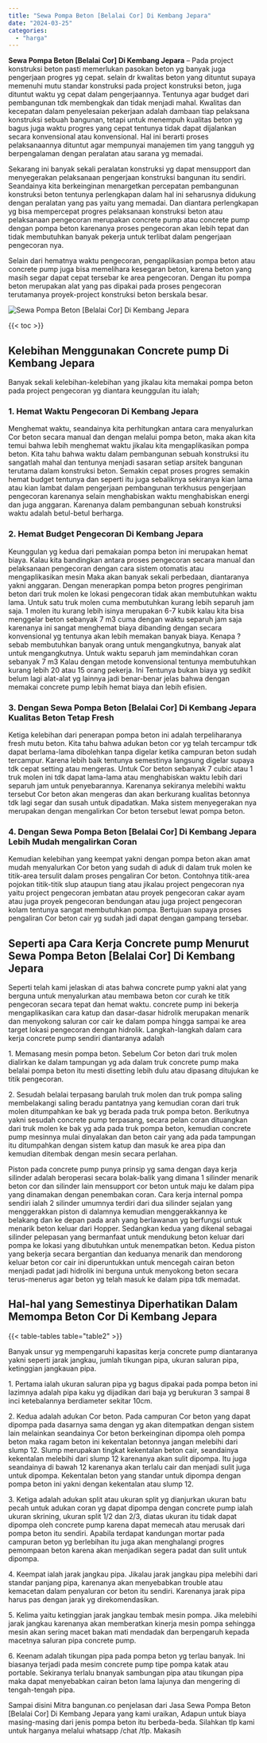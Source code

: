 ```yaml
---
title: "Sewa Pompa Beton [Belalai Cor] Di Kembang Jepara"
date: "2024-03-25"
categories: 
  - "harga"
---
```


**Sewa Pompa Beton \[Belalai Cor\] Di Kembang Jepara** – Pada project konstruksi beton pasti memerlukan pasokan beton yg banyak juga pengerjaan progres yg cepat. selain dr kwalitas beton yang dituntut supaya memenuhi mutu standar konstruksi pada project konstruksi beton, juga dituntut waktu yg cepat dalam pengerjaannya. Tentunya agar budget dari pembangunan tdk membengkak dan tidak menjadi mahal. Kwalitas dan kecepatan dalam penyelesaian pekerjaan adalah dambaan tiap pelaksana konstruksi sebuah bangunan, tetapi untuk menempuh kualitas beton yg bagus juga waktu progres yang cepat tentunya tidak dapat dijalankan secara konvensional atau konvensional. Hal ini berarti proses pelaksanaannya dituntut agar mempunyai manajemen tim yang tangguh yg berpengalaman dengan peralatan atau sarana yg memadai.

Sekarang ini banyak sekali peralatan konstruksi yg dapat mensupport dan menyegerakan pelaksanaan pengerjaan konstruksi bangunan itu sendiri. Seandainya kita berkeinginan menargetkan percepatan pembangunan konstruksi beton tentunya perlengkapan dalam hal ini seharusnya didukung dengan peralatan yang pas yaitu yang memadai. Dan diantara perlengkapan yg bisa mempercepat progres pelaksanaan konstruksi beton atau pelaksanaan pengecoran merupakan concrete pump atau concrete pump dengan pompa beton karenanya proses pengecoran akan lebih tepat dan tidak membutuhkan banyak pekerja untuk terlibat dalam pengerjaan pengecoran nya.

Selain dari hematnya waktu pengecoran, pengaplikasian pompa beton atau concrete pump juga bisa memelihara kesegaran beton, karena beton yang masih segar dapat cepat tersebar ke area pengecoran. Dengan itu pompa beton merupakan alat yang pas dipakai pada proses pengecoran terutamanya proyek-project konstruksi beton berskala besar.

![Sewa Pompa Beton [Belalai Cor] Di Kembang Jepara](/images/sewa-concrete-pump-19.png)

{{< toc >}}

## Kelebihan Menggunakan Concrete pump Di Kembang Jepara

Banyak sekali kelebihan-kelebihan yang jikalau kita memakai pompa beton pada project pengecoran yg diantara keunggulan itu ialah;

### 1\. Hemat Waktu Pengecoran Di Kembang Jepara

Menghemat waktu, seandainya kita perhitungkan antara cara menyalurkan Cor beton secara manual dan dengan melalui pompa beton, maka akan kita temui bahwa lebih menghemat waktu jikalau kita mengaplikasikan pompa beton. Kita tahu bahwa waktu dalam pembangunan sebuah konstruksi itu sangatlah mahal dan tentunya menjadi sasaran setiap arsitek bangunan terutama dalam konstruksi beton. Semakin cepat proses progres semakin hemat budget tentunya dan seperti itu juga sebaliknya sekiranya kian lama atau kian lambat dalam pengerjaan pembangunan terkhusus pengerjaan pengecoran karenanya selain menghabiskan waktu menghabiskan energi dan juga anggaran. Karenanya dalam pembangunan sebuah konstruksi waktu adalah betul-betul berharga.

### 2\. Hemat Budget Pengecoran Di Kembang Jepara

Keunggulan yg kedua dari pemakaian pompa beton ini merupakan hemat biaya. Kalau kita bandingkan antara proses pengecoran secara manual dan pelaksanaan pengecoran dengan cara sistem otomatis atau mengaplikasikan mesin Maka akan banyak sekali perbedaan, diantaranya yakni anggaran. Dengan menerapkan pompa beton progres pengiriman beton dari truk molen ke lokasi pengecoran tidak akan membutuhkan waktu lama. Untuk satu truk molen cuma membutuhkan kurang lebih separuh jam saja. 1 molen itu kurang lebih isinya merupakan 6-7 kubik kalau kita bisa menggelar beton sebanyak 7 m3 cuma dengan waktu separuh jam saja karenanya ini sangat menghemat biaya dibanding dengan secara konvensional yg tentunya akan lebih memakan banyak biaya. Kenapa ? sebab membutuhkan banyak orang untuk mengangkutnya, banyak alat untuk mengangkutnya. Untuk waktu separuh jam memindahkan coran sebanyak 7 m3 Kalau dengan metode konvensional tentunya membutuhkan kurang lebih 20 atau 15 orang pekerja. Ini Tentunya bukan biaya yg sedikit belum lagi alat-alat yg lainnya jadi benar-benar jelas bahwa dengan memakai concrete pump lebih hemat biaya dan lebih efisien.

### 3\. Dengan Sewa Pompa Beton \[Belalai Cor\] Di Kembang Jepara Kualitas Beton Tetap Fresh

Ketiga kelebihan dari penerapan pompa beton ini adalah terpeliharanya fresh mutu beton. Kita tahu bahwa adukan beton cor yg telah tercampur tdk dapat berlama-lama dibolehkan tanpa digelar ketika campuran beton sudah tercampur. Karena lebih baik tentunya semestinya langsung digelar supaya tdk cepat setting atau mengeras. Untuk Cor beton sebanyak 7 cubic atau 1 truk molen ini tdk dapat lama-lama atau menghabiskan waktu lebih dari separuh jam untuk penyebarannya. Karenanya sekiranya melebihi waktu tersebut Cor beton akan mengeras dan akan berkurang kualitas betonnya tdk lagi segar dan susah untuk dipadatkan. Maka sistem menyegerakan nya merupakan dengan mengalirkan Cor beton tersebut lewat pompa beton.

### 4\. Dengan Sewa Pompa Beton \[Belalai Cor\] Di Kembang Jepara Lebih Mudah mengalirkan Coran

Kemudian kelebihan yang keempat yakni dengan pompa beton akan amat mudah menyalurkan Cor beton yang sudah di aduk di dalam truk molen ke titik-area tersulit dalam proses pengaliran Cor beton. Contohnya titik-area pojokan titik-titik slup ataupun tiang atau jikalau project pengecoran nya yaitu project pengecoran jembatan atau proyek pengecoran cakar ayam atau juga proyek pengecoran bendungan atau juga project pengecoran kolam tentunya sangat membutuhkan pompa. Bertujuan supaya proses pengaliran Cor beton cair yg sudah jadi dapat dengan gampang tersebar.

## Seperti apa Cara Kerja Concrete pump Menurut Sewa Pompa Beton \[Belalai Cor\] Di Kembang Jepara

Seperti telah kami jelaskan di atas bahwa concrete pump yakni alat yang berguna untuk menyalurkan atau membawa beton cor curah ke titik pengecoran secara tepat dan hemat waktu. concrete pump ini bekerja mengaplikasikan cara katup dan dasar-dasar hidrolik merupakan menarik dan menyokong saluran cor cair ke dalam pompa hingga sampai ke area target lokasi pengecoran dengan hidrolik. Langkah-langkah dalam cara kerja concrete pump sendiri diantaranya adalah

1\. Memasang mesin pompa beton. Sebelum Cor beton dari truk molen dialirkan ke dalam tampungan yg ada dalam truk concrete pump maka belalai pompa beton itu mesti disetting lebih dulu atau dipasang ditujukan ke titik pengecoran.

2\. Sesudah belalai terpasang barulah truk molen dan truk pompa saling membelakangi saling beradu pantatnya yang kemudian coran dari truk molen ditumpahkan ke bak yg berada pada truk pompa beton. Berikutnya yakni sesudah concrete pump terpasang, secara pelan coran dituangkan dari truk molen ke bak yg ada pada truk pompa beton, kemudian concrete pump mesinnya mulai dinyalakan dan beton cair yang ada pada tampungan itu ditumpahkan dengan sistem katup dan masuk ke area pipa dan kemudian ditembak dengan mesin secara perlahan.

Piston pada concrete pump punya prinsip yg sama dengan daya kerja silinder adalah beroperasi secara bolak-balik yang dimana 1 silinder menarik beton cor dan silinder lain mensupport cor beton untuk maju ke dalam pipa yang dinamakan dengan penembakan coran. Cara kerja internal pompa sendiri ialah 2 silinder umumnya terdiri dari dua silinder sejalan yang menggerakkan piston di dalamnya kemudian menggerakkannya ke belakang dan ke depan pada arah yang berlawanan yg berfungsi untuk menarik beton keluar dari Hopper. Sedangkan kedua yang dikenal sebagai silinder pelepasan yang bermanfaat untuk mendukung beton keluar dari pompa ke lokasi yang dibutuhkan untuk menempatkan beton. Kedua piston yang bekerja secara bergantian dan keduanya menarik dan mendorong keluar beton cor cair ini diperuntukkan untuk mencegah cairan beton menjadi padat jadi hidrolik ini berguna untuk menyokong beton secara terus-menerus agar beton yg telah masuk ke dalam pipa tdk memadat.

## Hal-hal yang Semestinya Diperhatikan Dalam Memompa Beton Cor Di Kembang Jepara

{{< table-tables table="table2" >}}

Banyak unsur yg mempengaruhi kapasitas kerja concrete pump diantaranya yakni seperti jarak jangkau, jumlah tikungan pipa, ukuran saluran pipa, ketinggian jangkauan pipa.

1\. Pertama ialah ukuran saluran pipa yg bagus dipakai pada pompa beton ini lazimnya adalah pipa kaku yg dijadikan dari baja yg berukuran 3 sampai 8 inci ketebalannya berdiameter sekitar 10cm.

2\. Kedua adalah adukan Cor beton. Pada campuran Cor beton yang dapat dipompa pada dasarnya sama dengan yg akan ditempatkan dengan sistem lain melainkan seandainya Cor beton berkeinginan dipompa oleh pompa beton maka ragam beton ini kekentalan betonnya jangan melebihi dari slump 12. Slump merupakan tingkat kekentalan beton cair, seandainya kekentalan melebihi dari slump 12 karenanya akan sulit dipompa. Itu juga seandainya di bawah 12 karenanya akan terlalu cair dan menjadi sulit juga untuk dipompa. Kekentalan beton yang standar untuk dipompa dengan pompa beton ini yakni dengan kekentalan atau slump 12.

3\. Ketiga adalah adukan split atau ukuran split yg dianjurkan ukuran batu pecah untuk adukan coran yg dapat dipompa dengan concrete pump ialah ukuran skrining, ukuran split 1/2 dan 2/3, diatas ukuran itu tidak dapat dipompa oleh concrete pump karena dapat memecah atau merusak dari pompa beton itu sendiri. Apabila terdapat kandungan mortar pada campuran beton yg berlebihan itu juga akan menghalangi progres pemompaan beton karena akan menjadikan segera padat dan sulit untuk dipompa.

4\. Keempat ialah jarak jangkau pipa. Jikalau jarak jangkau pipa melebihi dari standar panjang pipa, karenanya akan menyebabkan trouble atau kemacetan dalam penyaluran cor beton itu sendiri. Karenanya jarak pipa harus pas dengan jarak yg direkomendasikan.

5\. Kelima yaitu ketinggian jarak jangkau tembak mesin pompa. Jika melebihi jarak jangkau karenanya akan memberatkan kinerja mesin pompa sehingga mesin akan sering macet bakan mati mendadak dan berpengaruh kepada macetnya saluran pipa concrete pump.

6\. Keenam adalah tikungan pipa pada pompa beton yg terlau banyak. Ini biasanya terjadi pada mesim concrete pump tipe pompa katak atau portable. Sekiranya terlalu bnanyak sambungan pipa atau tikungan pipa maka dapat menyebabkan cairan beton lama lajunya dan mengering di tengah-tengah pipa.

Sampai disini Mitra bangunan.co penjelasan dari Jasa Sewa Pompa Beton \[Belalai Cor\] Di Kembang Jepara yang kami uraikan, Adapun untuk biaya masing-masing dari jenis pompa beton itu berbeda-beda. Silahkan tlp kami untuk harganya melalui whatsapp /chat /tlp. Makasih
